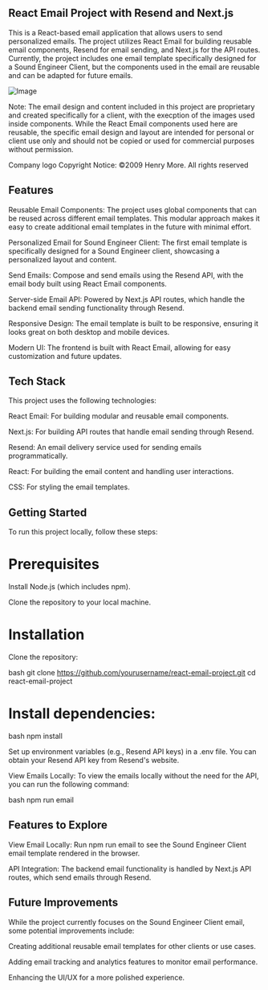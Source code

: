 ## React Email Project with Resend and Next.js

This is a React-based email application that allows users to send personalized emails. The project utilizes React Email for building reusable email components, Resend for email sending, and Next.js for the API routes. Currently, the project includes one email template specifically designed for a Sound Engineer Client, but the components used in the email are reusable and can be adapted for future emails.

![Image](https://github.com/user-attachments/assets/bfd4d45a-f505-42c4-8203-fc10daa55d57)

Note: The email design and content included in this project are proprietary and created specifically for a client, with the execption of the images used inside components. While the React Email components used here are reusable, the specific email design and layout are intended for personal or client use only and should not be copied or used for commercial purposes without permission.

Company logo Copyright Notice:
©2009 Henry More. All rights reserved

## Features

Reusable Email Components: The project uses global components that can be reused across different email templates. This modular approach makes it easy to create additional email templates in the future with minimal effort.

Personalized Email for Sound Engineer Client: The first email template is specifically designed for a Sound Engineer client, showcasing a personalized layout and content.

Send Emails: Compose and send emails using the Resend API, with the email body built using React Email components.

Server-side Email API: Powered by Next.js API routes, which handle the backend email sending functionality through Resend.

Responsive Design: The email template is built to be responsive, ensuring it looks great on both desktop and mobile devices.

Modern UI: The frontend is built with React Email, allowing for easy customization and future updates.

## Tech Stack

This project uses the following technologies:

React Email: For building modular and reusable email components.

Next.js: For building API routes that handle email sending through Resend.

Resend: An email delivery service used for sending emails programmatically.

React: For building the email content and handling user interactions.

CSS: For styling the email templates.

## Getting Started

To run this project locally, follow these steps:

# Prerequisites

Install Node.js (which includes npm).

Clone the repository to your local machine.

# Installation

Clone the repository:

bash
git clone https://github.com/yourusername/react-email-project.git
cd react-email-project

# Install dependencies:

bash
npm install

Set up environment variables (e.g., Resend API keys) in a .env file. You can obtain your Resend API key from Resend's website.

View Emails Locally: To view the emails locally without the need for the API, you can run the following command:

bash
npm run email

## Features to Explore

View Email Locally: Run npm run email to see the Sound Engineer Client email template rendered in the browser.

API Integration: The backend email functionality is handled by Next.js API routes, which send emails through Resend.

## Future Improvements

While the project currently focuses on the Sound Engineer Client email, some potential improvements include:

Creating additional reusable email templates for other clients or use cases.

Adding email tracking and analytics features to monitor email performance.

Enhancing the UI/UX for a more polished experience.
